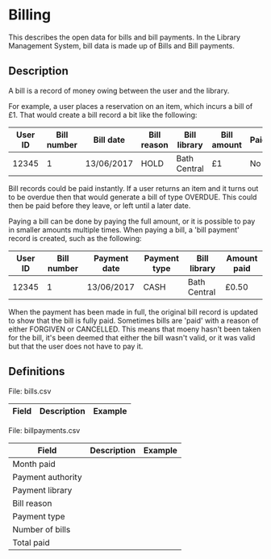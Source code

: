 Billing
=======

This describes the open data for bills and bill payments. In the Library Management System, bill data is made up of Bills and Bill payments.

Description
-----------

A bill is a record of money owing between the user and the library.

For example, a user places a reservation on an item, which incurs a bill of £1. That would create a bill record a bit like the following:

| User ID | Bill number | Bill date | Bill reason | Bill library | Bill amount | Paid? |
| ------- | ----------- | --------- | ----------- | ------------ | ----------- | ----- |
| 12345 | 1 | 13/06/2017 | HOLD | Bath Central | £1 | No |

Bill records could be paid instantly. If a user returns an item and it turns out to be overdue then that would generate a bill of type OVERDUE. This could then be paid before they leave, or left until a later date.

Paying a bill can be done by paying the full amount, or it is possible to pay in smaller amounts multiple times.  When paying a bill, a 'bill payment' record is created, such as the following:

| User ID | Bill number | Payment date | Payment type | Bill library | Amount paid |
| ------- | ----------- | ------------ | ------------ | ------------ | ----------- |
| 12345 | 1 | 13/06/2017 | CASH | Bath Central | £0.50 |

When the payment has been made in full, the original bill record is updated to show that the bill is fully paid. Sometimes bills are 'paid' with a reason of either FORGIVEN or CANCELLED. This means that moeny hasn't been taken for the bill, it's been deemed that either the bill wasn't valid, or it was valid but that the user does not have to pay it.


Definitions
-----------

File: bills.csv

| Field | Description | Example |
| ----- | ----------- | ------- |


File: billpayments.csv

| Field | Description | Example |
| ----- | ----------- | ------- |
| Month paid |  |  |
| Payment authority |  |  |
| Payment library |  |  |
| Bill reason |  |  |
| Payment type |  |  |
| Number of bills |  |  |
| Total paid |  |  |
